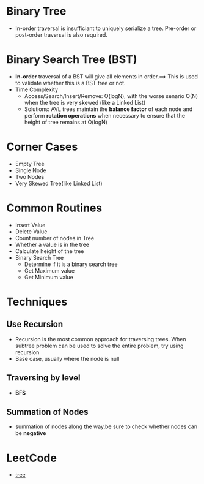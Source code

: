 # Binary Tree
* In-order traversal is insufficiant to uniquely serialize a tree. Pre-order or post-order traversal is also required.

# Binary Search Tree (BST)
* **In-order** traversal of a BST will give all elements in order.==> This is used to validate whether this is a BST tree or not.
* Time Complexity
  * Access/Search/Insert/Remove: O(logN), with the worse senario O(N) when the tree is very skewed (like a Linked List)
  * Solutions: AVL trees maintain the **balance factor** of each node and perform **rotation operations** when necessary to ensure that the height of tree remains at O(logN)
# Corner Cases
* Empty Tree
* Single Node
* Two Nodes
* Very Skewed Tree(like Linked List)

# Common Routines
* Insert Value
* Delete Value
* Count number of nodes in Tree
* Whether a value is in the tree
* Calculate height of the tree
* Binary Search Tree
  * Determine if it is a binary search tree
  * Get Maximum value
  * Get Minimum value

# Techniques
## Use Recursion
* Recursion is the most common approach for traversing trees. When subtree problem can be used to solve the entire problem, try using recursion
* Base case, usually where the node is null

## Traversing by level
* **BFS**

## Summation of Nodes
* summation of nodes along the way,be sure to check whether nodes can be **negative**

# LeetCode
* [tree](https://www.techinterviewhandbook.org/algorithms/tree/)
